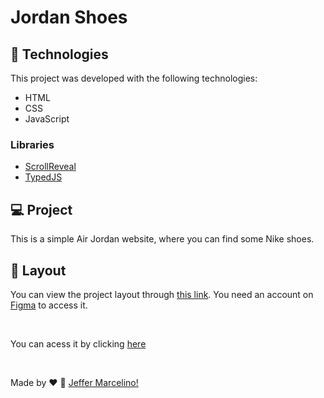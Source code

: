 # Jordan Shoes

## 🚀 Technologies

This project was developed with the following technologies:
- HTML
- CSS
- JavaScript

### Libraries
- [ScrollReveal](https://scrollrevealjs.org)
- [TypedJS](https://mattboldt.com/demos/typed-js/)


## 💻 Project

This is a simple Air Jordan website, where you can find some Nike shoes.

## 🔖 Layout

You can view the project layout through [this link](https://www.figma.com/file/Yb9IBH56g7T1hdIyZ3BMNO/Desafios---Codel%C3%A2ndia?node-id=1883%3A2). You need an account on [Figma](https://figma.com) to access it.

<br>

You can acess it by clicking [here](https://jeffermarcelino.github.io/codelandia-challenges/challenge2/)

<br>

Made by ♥ :wave: [Jeffer Marcelino!](https://github.com/JefferMarcelino/)
